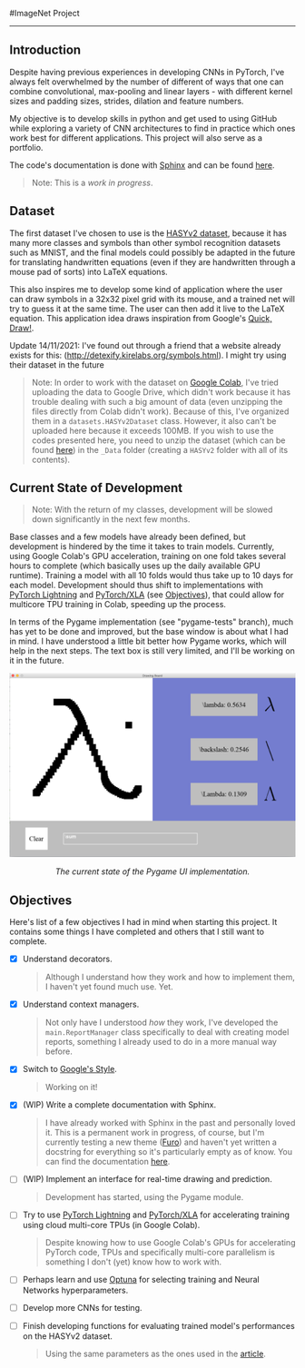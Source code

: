 #ImageNet Project

---

## Introduction

Despite having previous experiences in developing CNNs in PyTorch, I've always
felt overwhelmed by the number of different of ways that one can combine
convolutional, max-pooling and linear layers - with different kernel sizes and
padding sizes, strides, dilation and feature numbers.

My objective is to develop skills in python and get used to using GitHub while
exploring a variety of CNN architectures to find in practice which ones work
best for different applications. This project will also serve as a portfolio.

The code's documentation is done with [Sphinx](https://www.sphinx-doc.org/)
and can be found [here](https://antoniorochaaz.github.io/ImageNet/).

> Note:
    This is a *work in progress*.

Dataset
-------

The first dataset I've chosen to use is the
[HASYv2 dataset](https://arxiv.org/abs/1701.08380), because it has many more
classes and symbols than other symbol recognition datasets such as MNIST, and
the final models could possibly be adapted in the future for translating
handwritten equations (even if they are handwritten through a mouse pad of
sorts) into LaTeX equations.

This also inspires me to develop some kind of application where the user can
draw symbols in a 32x32 pixel grid with its mouse, and a trained net will try to
guess it at the same time. The user can then add it live to the LaTeX equation.
This application idea draws inspiration from Google's
[Quick, Draw!](https://quickdraw.withgoogle.com/).

Update 14/11/2021: I've found out through a friend that a website already exists
for this: (http://detexify.kirelabs.org/symbols.html). I might try using their
dataset in the future

> Note:
    In order to work with the dataset on
    [Google Colab](https://colab.research.google.com/), I've tried uploading
    the data to Google Drive, which didn't work because it has trouble dealing
    with such a big amount of data (even unzipping the files directly from Colab
    didn't work). Because of this, I've organized them in a
    `datasets.HASYv2Dataset` class. However, it also can't be uploaded here
    because it exceeds 100MB. If you wish to use the codes presented here, you
    need to unzip the dataset (which can be found
    [here](https://zenodo.org/record/259444#.YYwmp73MLUJ)) in the
    `_Data` folder (creating a `HASYv2` folder with all of its contents).

Current State of Development
----------------------------

> Note:
    With the return of my classes, development will be slowed down
    significantly in the next few months.

Base classes and a few models have already been defined, but development is
hindered by the time it takes to train models. Currently, using Google Colab's
GPU acceleration, training on one fold takes several hours to complete (which
basically uses up the daily available GPU runtime). Training a model with all
10 folds would thus take up to 10 days for each model. Development should thus
shift to implementations with
[PyTorch Lightning](https://www.pytorchlightning.ai/) and
[PyTorch/XLA](https://github.com/pytorch/xla/) (see [Objectives](#objectives)),
that could allow for multicore TPU training in Colab, speeding up the process.

In terms of the Pygame implementation (see "pygame-tests" branch), much has yet
to be done and improved, but the base window is about what I had in mind. I have
understood a little bit better how Pygame works, which will help in the next
steps. The text box is still very limited, and I'll be working on it in the
future.

![Current State of the pygame implementation.](_Assets/drawingboard.png
"Drawing Board")
*<div align="center">The current state of the Pygame UI implementation.</div>*


## Objectives

Here's list of a few objectives I had in mind when starting this project. It
contains some things I have completed and others that I still want to complete.

- [x] Understand decorators.

    >Although I understand how they work and how to implement them, I haven't yet
    found much use. Yet.

- [x] Understand context managers.

    >Not only have I understood *how* they work, I've developed the
    ``main.ReportManager`` class specifically to deal with creating model
    reports, something I already used to do in a more manual way before.

- [x] Switch to
  [Google's Style](https://google.github.io/styleguide/pyguide.html).
    >Working on it!

- [X] (WIP) Write a complete documentation with Sphinx.
    >I have already worked with Sphinx in the past and personally loved it.
    This is a permanent work in progress, of course, but I'm currently testing a
    new theme ([Furo](https://github.com/pradyunsg/furo)) and haven't yet
    written a docstring for everything so it's particularly empty as of know.
    You can find the documentation [here](https://antoniorochaaz.github.io/ImageNet/).

- [ ] (WIP) Implement an interface for real-time drawing and prediction.

    >Development has started, using the Pygame module.

- [ ] Try to use [PyTorch Lightning](https://www.pytorchlightning.ai/) and
  [PyTorch/XLA](https://github.com/pytorch/xla/) for accelerating training
  using cloud multi-core TPUs (in Google Colab).

    > Despite knowing how to use Google Colab's GPUs for accelerating PyTorch code,
    TPUs and specifically multi-core parallelism is something I don't (yet) know
    how to work with.

- [ ] Perhaps learn and use [Optuna](https://optuna.org/) for selecting training
  and Neural Networks hyperparameters.
- [ ] Develop more CNNs for testing.
- [ ] Finish developing functions for evaluating trained model's performances on the
  HASYv2 dataset.
    >Using the same parameters as the ones used in the
    [article](https://arxiv.org/abs/1701.08380).
